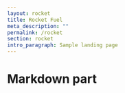```yaml
---
layout: rocket
title: Rocket Fuel
meta_description: ""
permalink: /rocket
section: rocket
intro_paragraph: Sample landing page
---
```

# Markdown part
<script>
var gsurl = "https://docs.google.com/spreadsheets/d/e/2PACX-1vRfZ0pGUkVbBDJXPjUQW9zlepN3umSTRnzlsYmPwqCSYbqmBxV8MUbLIWlLLHaMa1MOKOxBAw5qCYIN/pub?gid=539939747&single=true&output=csv"
var gs = Papa.parse(gsurl , {
	download: true,
	// rest of config ...
});
  
console.log(gs);
</script>
